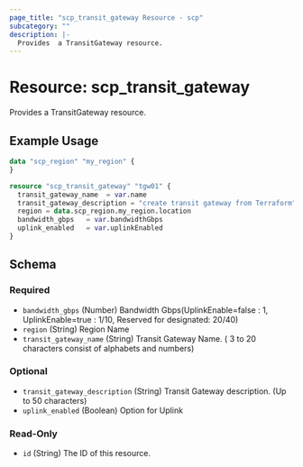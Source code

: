 ```yaml
---
page_title: "scp_transit_gateway Resource - scp"
subcategory: ""
description: |-
  Provides  a TransitGateway resource.
---
```


# Resource: scp_transit_gateway

Provides  a TransitGateway resource.


## Example Usage

```terraform
data "scp_region" "my_region" {
}

resource "scp_transit_gateway" "tgw01" {
  transit_gateway_name  = var.name
  transit_gateway_description = "create transit gateway from Terraform"
  region = data.scp_region.my_region.location
  bandwidth_gbps   = var.bandwidthGbps
  uplink_enabled   = var.uplinkEnabled
}
```

<!-- schema generated by tfplugindocs -->
## Schema

### Required

- `bandwidth_gbps` (Number) Bandwidth Gbps(UplinkEnable=false : 1, UplinkEnable=true : 1/10, Reserved for designated: 20/40)
- `region` (String) Region Name
- `transit_gateway_name` (String) Transit Gateway Name. ( 3 to 20 characters consist of alphabets and numbers)

### Optional

- `transit_gateway_description` (String) Transit Gateway description. (Up to 50 characters)
- `uplink_enabled` (Boolean) Option for Uplink

### Read-Only

- `id` (String) The ID of this resource.
